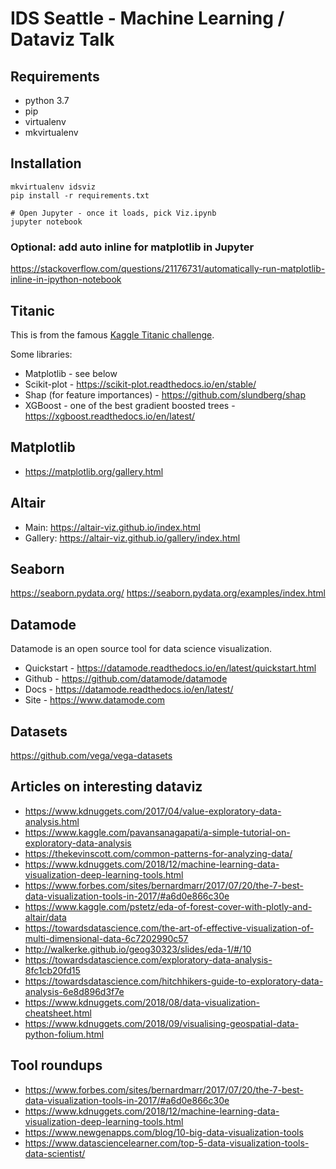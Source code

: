 # IDS Seattle - Machine Learning / Dataviz Talk

## Requirements
- python 3.7
- pip
- virtualenv
- mkvirtualenv

## Installation

```# Enter this in new Terminal sessions with 'workon idsviz'
mkvirtualenv idsviz
pip install -r requirements.txt

# Open Jupyter - once it loads, pick Viz.ipynb
jupyter notebook
```


### Optional: add auto inline for matplotlib in Jupyter

https://stackoverflow.com/questions/21176731/automatically-run-matplotlib-inline-in-ipython-notebook


## Titanic

This is from the famous [Kaggle Titanic challenge](https://www.kaggle.com/c/titanic/overview).

Some libraries:

- Matplotlib - see below
- Scikit-plot - https://scikit-plot.readthedocs.io/en/stable/
- Shap (for feature importances) - https://github.com/slundberg/shap
- XGBoost - one of the best gradient boosted trees - https://xgboost.readthedocs.io/en/latest/


## Matplotlib

- https://matplotlib.org/gallery.html


## Altair
- Main: https://altair-viz.github.io/index.html
- Gallery: https://altair-viz.github.io/gallery/index.html


## Seaborn

https://seaborn.pydata.org/
https://seaborn.pydata.org/examples/index.html

## Datamode

Datamode is an open source tool for data science visualization.

- Quickstart - https://datamode.readthedocs.io/en/latest/quickstart.html
- Github - https://github.com/datamode/datamode
- Docs - https://datamode.readthedocs.io/en/latest/
- Site - https://www.datamode.com



## Datasets
https://github.com/vega/vega-datasets


## Articles on interesting dataviz

- https://www.kdnuggets.com/2017/04/value-exploratory-data-analysis.html
- https://www.kaggle.com/pavansanagapati/a-simple-tutorial-on-exploratory-data-analysis
- https://thekevinscott.com/common-patterns-for-analyzing-data/
- https://www.kdnuggets.com/2018/12/machine-learning-data-visualization-deep-learning-tools.html
- https://www.forbes.com/sites/bernardmarr/2017/07/20/the-7-best-data-visualization-tools-in-2017/#a6d0e866c30e
- https://www.kaggle.com/pstetz/eda-of-forest-cover-with-plotly-and-altair/data
- https://towardsdatascience.com/the-art-of-effective-visualization-of-multi-dimensional-data-6c7202990c57
- http://walkerke.github.io/geog30323/slides/eda-1/#/10
- https://towardsdatascience.com/exploratory-data-analysis-8fc1cb20fd15
- https://towardsdatascience.com/hitchhikers-guide-to-exploratory-data-analysis-6e8d896d3f7e
- https://www.kdnuggets.com/2018/08/data-visualization-cheatsheet.html
- https://www.kdnuggets.com/2018/09/visualising-geospatial-data-python-folium.html

## Tool roundups

- https://www.forbes.com/sites/bernardmarr/2017/07/20/the-7-best-data-visualization-tools-in-2017/#a6d0e866c30e
- https://www.kdnuggets.com/2018/12/machine-learning-data-visualization-deep-learning-tools.html
- https://www.newgenapps.com/blog/10-big-data-visualization-tools
- https://www.datasciencelearner.com/top-5-data-visualization-tools-data-scientist/
